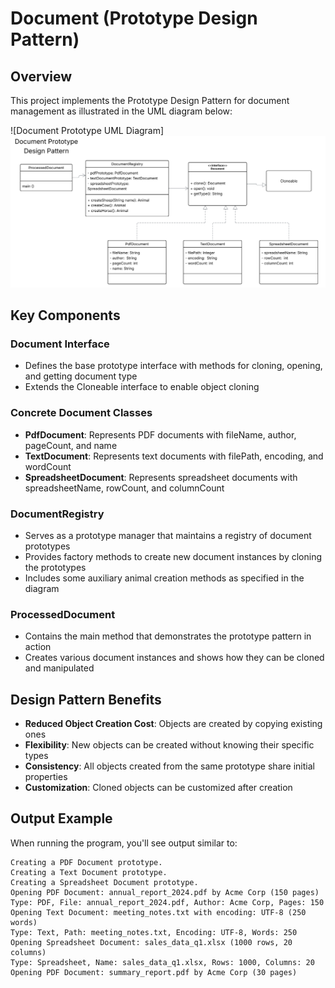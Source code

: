 # Document (Prototype Design Pattern)

## Overview
This project implements the Prototype Design Pattern for document management as illustrated in the UML diagram below:

![Document Prototype UML Diagram]![alt text](image.png)

## Key Components

### Document Interface
- Defines the base prototype interface with methods for cloning, opening, and getting document type
- Extends the Cloneable interface to enable object cloning

### Concrete Document Classes
- **PdfDocument**: Represents PDF documents with fileName, author, pageCount, and name
- **TextDocument**: Represents text documents with filePath, encoding, and wordCount
- **SpreadsheetDocument**: Represents spreadsheet documents with spreadsheetName, rowCount, and columnCount

### DocumentRegistry
- Serves as a prototype manager that maintains a registry of document prototypes
- Provides factory methods to create new document instances by cloning the prototypes
- Includes some auxiliary animal creation methods as specified in the diagram

### ProcessedDocument
- Contains the main method that demonstrates the prototype pattern in action
- Creates various document instances and shows how they can be cloned and manipulated

## Design Pattern Benefits
- **Reduced Object Creation Cost**: Objects are created by copying existing ones
- **Flexibility**: New objects can be created without knowing their specific types
- **Consistency**: All objects created from the same prototype share initial properties
- **Customization**: Cloned objects can be customized after creation

## Output Example
When running the program, you'll see output similar to:
```
Creating a PDF Document prototype.
Creating a Text Document prototype.
Creating a Spreadsheet Document prototype.
Opening PDF Document: annual_report_2024.pdf by Acme Corp (150 pages)
Type: PDF, File: annual_report_2024.pdf, Author: Acme Corp, Pages: 150
Opening Text Document: meeting_notes.txt with encoding: UTF-8 (250 words)
Type: Text, Path: meeting_notes.txt, Encoding: UTF-8, Words: 250
Opening Spreadsheet Document: sales_data_q1.xlsx (1000 rows, 20 columns)
Type: Spreadsheet, Name: sales_data_q1.xlsx, Rows: 1000, Columns: 20
Opening PDF Document: summary_report.pdf by Acme Corp (30 pages)
```